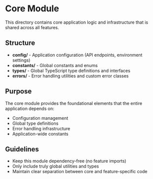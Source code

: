 # Core Module

This directory contains core application logic and infrastructure that is shared across all features.

## Structure

- **config/** - Application configuration (API endpoints, environment settings)
- **constants/** - Global constants and enums
- **types/** - Global TypeScript type definitions and interfaces
- **errors/** - Error handling utilities and custom error classes

## Purpose

The core module provides the foundational elements that the entire application depends on:
- Configuration management
- Global type definitions
- Error handling infrastructure
- Application-wide constants

## Guidelines

- Keep this module dependency-free (no feature imports)
- Only include truly global utilities and types
- Maintain clear separation between core and feature-specific code
